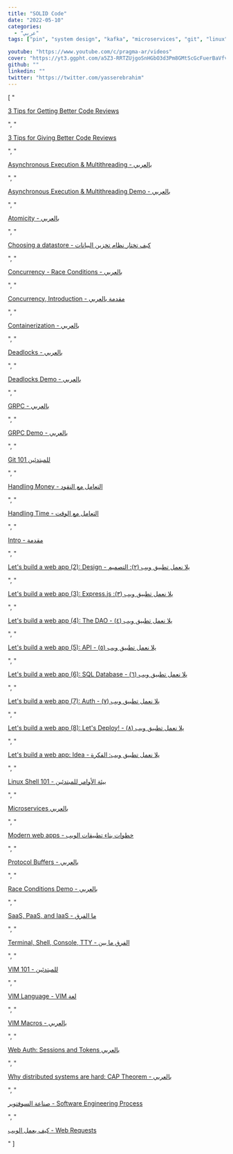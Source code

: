 ```yaml
---
title: "SOLID Code"
date: "2022-05-10"
categories:
  - "عربي"
tags: ["pin", "system design", "kafka", "microservices", "git", "linux", "vim" ,"gRPC"]

youtube: "https://www.youtube.com/c/pragma-ar/videos"
cover: "https://yt3.ggpht.com/a5Z3-RRTZUjgoSnHGbO3d3Pm8GMtScGcFuerBaVfvLnlbkxpKlT0XTJoXIbM0NR3lN1ZJuz1=s88-c-k-c0x00ffffff-no-rj"
github: ""
linkedin: ""
twitter: "https://twitter.com/yasserebrahim"
---
```


[ "<p><a href='https://www.youtube.com/watch?v=OhFs519BJtM'>3 Tips for Getting Better Code Reviews</a></p>", "<p><a href='https://www.youtube.com/watch?v=W0wSjypvNzo'>3 Tips for Giving Better Code Reviews</a></p>", "<p><a href='https://www.youtube.com/watch?v=R3jYvNPcxVs'>Asynchronous Execution &amp; Multithreading - بالعربي</a></p>", "<p><a href='https://www.youtube.com/watch?v=MeBYwjARtCA'>Asynchronous Execution &amp; Multithreading Demo - بالعربي</a></p>", "<p><a href='https://www.youtube.com/watch?v=7eR3ofBxaVs'>Atomicity - بالعربي</a></p>", "<p><a href='https://www.youtube.com/watch?v=5m0WUzspsAs'>Choosing a datastore - كيف تختار نظام تخزين البيانات</a></p>", "<p><a href='https://www.youtube.com/watch?v=uckj0Fwm0us'>Concurrency - Race Conditions - بالعربي</a></p>", "<p><a href='https://www.youtube.com/watch?v=9SFZ0E8TC1Y'>Concurrency, Introduction - مقدمة بالعربي</a></p>", "<p><a href='https://www.youtube.com/watch?v=cqptsNjJMcQ'>Containerization - بالعربي</a></p>", "<p><a href='https://www.youtube.com/watch?v=ZE1B16ui7Gs'>Deadlocks - بالعربي</a></p>", "<p><a href='https://www.youtube.com/watch?v=EBPhA2ozPVM'>Deadlocks Demo - بالعربي</a></p>", "<p><a href='https://www.youtube.com/watch?v=baPfCdRNLrI'>GRPC - بالعربي</a></p>", "<p><a href='https://www.youtube.com/watch?v=sDmwWzRAOI8'>GRPC Demo - بالعربي</a></p>", "<p><a href='https://www.youtube.com/watch?v=5TayCBQdvN0'>Git 101 للمبتدئين</a></p>", "<p><a href='https://www.youtube.com/watch?v=JrOPzkEGtdM'>Handling Money - التعامل مع النقود</a></p>", "<p><a href='https://www.youtube.com/watch?v=RfPen0FE3Qg'>Handling Time - التعامل مع الوقت</a></p>", "<p><a href='https://www.youtube.com/watch?v=LzuS1BpAK6E'>Intro - مقدمة</a></p>", "<p><a href='https://www.youtube.com/watch?v=sRxu2_RBm6E'>Let's build a web app (2): Design - يلا نعمل تطبيق ويب (٢): التصميم</a></p>", "<p><a href='https://www.youtube.com/watch?v=OhBydn4D_mM'>Let's build a web app (3): Express.js :(٣) يلا نعمل تطبيق ويب</a></p>", "<p><a href='https://www.youtube.com/watch?v=SGAJia2tCU0'>Let's build a web app (4): The DAO - يلا نعمل تطبيق ويب (٤)</a></p>", "<p><a href='https://www.youtube.com/watch?v=1VAnWi1_rqc'>Let's build a web app (5): API - يلا نعمل تطبيق ويب (٥)</a></p>", "<p><a href='https://www.youtube.com/watch?v=DNa7yCaA044'>Let's build a web app (6): SQL Database - يلا نعمل تطبيق ويب (٦)</a></p>", "<p><a href='https://www.youtube.com/watch?v=EfcHdbsKLTs'>Let's build a web app (7): Auth - يلا نعمل تطبيق ويب (٧)</a></p>", "<p><a href='https://www.youtube.com/watch?v=TJGjJOkvbVk'>Let's build a web app (8): Let's Deploy! - يلا نعمل تطبيق ويب (٨)</a></p>", "<p><a href='https://www.youtube.com/watch?v=G8bUBig2aXc'>Let's build a web app: Idea - يلا نعمل تطبيق ويب: الفكرة</a></p>", "<p><a href='https://www.youtube.com/watch?v=ASpF00mpFXw'>Linux Shell 101 - بيئة الأوامر للمبتدئين</a></p>", "<p><a href='https://www.youtube.com/watch?v=PCzRoQoiFOM'>Microservices بالعربي</a></p>", "<p><a href='https://www.youtube.com/watch?v=gPd7ggy7nlM'>Modern web apps - خطوات بناء تطبيقات الويب</a></p>", "<p><a href='https://www.youtube.com/watch?v=fcF7NP1xByU'>Protocol Buffers - بالعربي</a></p>", "<p><a href='https://www.youtube.com/watch?v=8sMShV7_660'>Race Conditions Demo - بالعربي</a></p>", "<p><a href='https://www.youtube.com/watch?v=GCp5i2v-Mv0'>SaaS, PaaS, and IaaS - ما الفرق</a></p>", "<p><a href='https://www.youtube.com/watch?v=0fqfW1a1UA4'>Terminal, Shell, Console, TTY - الفرق ما بين</a></p>", "<p><a href='https://www.youtube.com/watch?v=eBjIcgToYCY'>VIM 101 - للمبتدئين</a></p>", "<p><a href='https://www.youtube.com/watch?v=UcBtMc548AI'>VIM Language - VIM لغة</a></p>", "<p><a href='https://www.youtube.com/watch?v=8CmSDopqvs4'>VIM Macros - بالعربي</a></p>", "<p><a href='https://www.youtube.com/watch?v=aanOygFD4Fo'>Web Auth: Sessions and Tokens بالعربي</a></p>", "<p><a href='https://www.youtube.com/watch?v=RpqqX6mkSNQ'>Why distributed systems are hard: CAP Theorem - بالعربي</a></p>", "<p><a href='https://www.youtube.com/watch?v=MJjW4_bZw6Q'>صناعة السوفتوير - Software Engineering Process</a></p>", "<p><a href='https://www.youtube.com/watch?v=-T2PtJOyrWo'>كيف يعمل الويب - Web Requests</a></p>" ]
